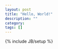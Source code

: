 ```yaml
---
layout: post
title: "Hello, World!"
description: ""
category: 
tags: []
---
```

{% include JB/setup %}
